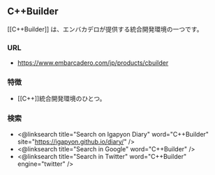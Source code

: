 ## C++Builder

[[C++Builder]] は、エンバカデロが提供する統合開発環境の一つです。

### URL

* https://www.embarcadero.com/jp/products/cbuilder

### 特徴

* [[C++]]統合開発環境のひとつ。

### 検索

* <@linksearch title="Search on Igapyon Diary" word="C++Builder" site="https://igapyon.github.io/diary/" />
* <@linksearch title="Search in Google" word="C++Builder" />
* <@linksearch title="Search in Twitter" word="C++Builder" engine="twitter" />

